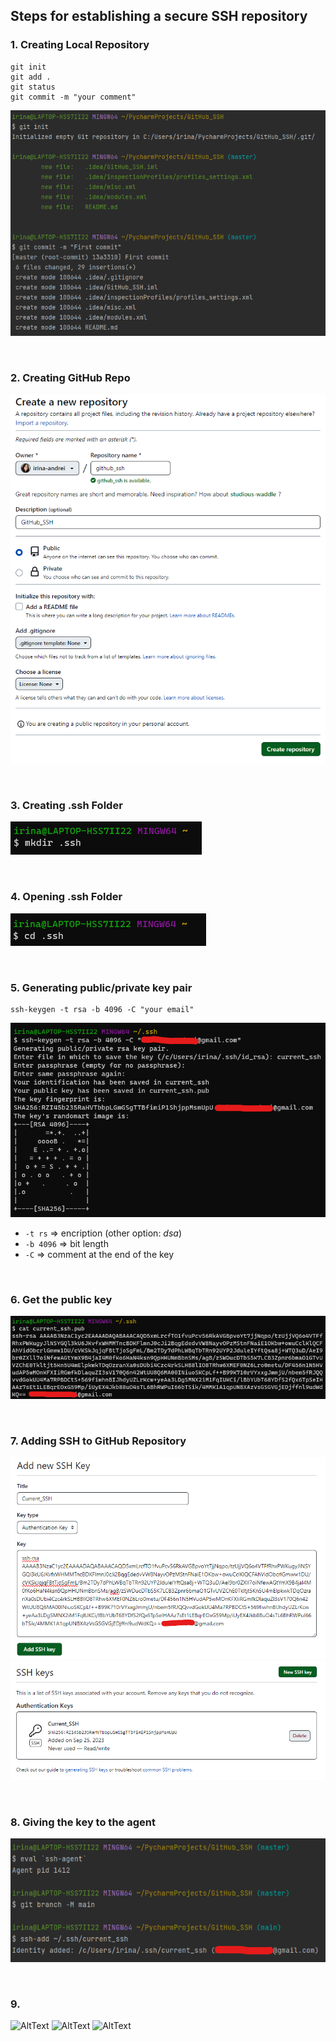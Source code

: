 ## Steps for establishing a secure SSH repository

### 1. Creating Local Repository
```
git init
git add .
git status
git commit -m "your comment"
```
![AltText](creating_local_repo.png)

<br>

### 2. Creating GitHub Repo
![AltText](creating_github_repo.png)

<br>

### 3. Creating .ssh Folder
![AltText](create_ssh_folder.png)

<br>

### 4. Opening .ssh Folder
![AltText](opening_ssh_folder.png)

<br>

### 5. Generating public/private key pair
```
ssh-keygen -t rsa -b 4096 -C "your email"
```
![AltText](generating_public_private_key_pair.png)

- `-t rs` => encription (other option: *dsa*)
- `-b 4096` => bit length
- `-C` => comment at the end of the key

<br>

### 6. Get the public key
![AltText](getting_public_key.png)

<br>

### 7. Adding SSH to GitHub Repository
![AltText](adding_ssh_to_github.png)
![AltText](ssh_on_github.png)

<br>

### 8. Giving the key to the agent
![AltText](giving_the_key_to_the_agent.png)

<br>

### 9.

![AltText]()
![AltText]()
![AltText]()
